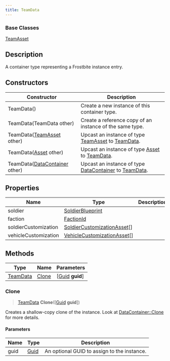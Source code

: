 ```yaml
---
title: TeamData
---
```

### Base Classes

[TeamAsset](/vext/ref/fb/teamasset/)

## Description

A container type representing a Frostbite instance entry.

## Constructors

| Constructor                                                         | Description                                                                                             |
| ------------------------------------------------------------------- | ------------------------------------------------------------------------------------------------------- |
| TeamData()                                                          | Create a new instance of this container type.                                                           |
| TeamData(TeamData other)                                            | Create a reference copy of an instance of the same type.                                                |
| TeamData([TeamAsset](/vext/ref/fb/teamasset/) other)                              | Upcast an instance of type [TeamAsset](/vext/ref/fb/teamasset/) to [TeamData](/vext/ref/fb/teamdata/).                              |
| TeamData([Asset](/vext/ref/fb/asset/) other)                                      | Upcast an instance of type [Asset](/vext/ref/fb/asset/) to [TeamData](/vext/ref/fb/teamdata/).                                      |
| TeamData([DataContainer](/vext/ref/shared/class/datacontainer) other) | Upcast an instance of type [DataContainer](/vext/ref/shared/class/datacontainer) to [TeamData](/vext/ref/fb/teamdata/). |

## Properties

| Name                 | Type                                                       | Description |
| -------------------- | ---------------------------------------------------------- | ----------- |
| soldier              | [SoldierBlueprint](/vext/ref/fb/soldierblueprint/)                       |             |
| faction              | [FactionId](/vext/ref/fb/factionid/)                                     |             |
| soldierCustomization | [SoldierCustomizationAsset](/vext/ref/fb/soldiercustomizationasset/)\[\] |             |
| vehicleCustomization | [VehicleCustomizationAsset](/vext/ref/fb/vehiclecustomizationasset/)\[\] |             |

## Methods

| Type                 | Name            | Parameters                                     |
| -------------------- | --------------- | ---------------------------------------------- |
| [TeamData](/vext/ref/fb/teamdata/) | [Clone](#clone) | \[[Guid](/vext/ref/shared/class/guid) **guid**\] |

### Clone

> [TeamData](/vext/ref/fb/teamdata/) **Clone**(\[[Guid](/vext/ref/shared/class/guid) **guid**\])

Creates a shallow-copy clone of the instance. Look at [DataContainer::Clone](/vext/ref/shared/class/datacontainer#clone) for more details.

#### Parameters

| Name | Type         | Description                                 |
| ---- | ------------ | ------------------------------------------- |
| guid | [Guid](/vext/ref/shared/class/guid/) | An optional GUID to assign to the instance. |
